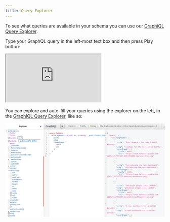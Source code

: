 ```yaml
---
title: Query Explorer
---
```


To see what queries are available in your schema you can use our [GraphiQL Query Explorer](https://cda-explorer.datocms.com/). 

Type your GraphQL query in the left-most text box and then press Play button:

<iframe src="https://cda-explorer.datocms.com/?embed&apitoken=faeb9172e232a75339242faafb9e56de8c8f13b735f7090964&query=%7B%0A%20%20allBlogPosts(orderBy%3A%5BpublicationDate_DESC%5D%2C%20first%3A%203)%20%7B%0A%20%20%20%20title%0A%20%20%20%20author%20%7B%0A%20%20%20%20%20%20name%0A%20%20%20%20%7D%0A%20%20%20%20publicationDate%0A%20%20%7D%0A%7D%0A"></iframe>

You can explore and auto-fill your queries using the explorer on the left, in the [GraphiQL Query Explorer](https://cda-explorer.datocms.com/), like so:

![Explorer in GraphiQL](../images/graphql/cda-explorer.png)